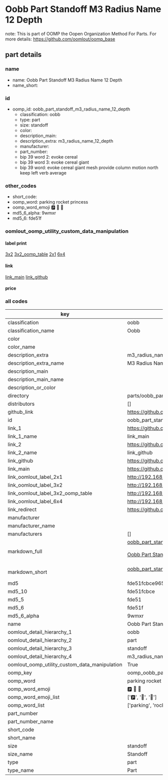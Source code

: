 # Oobb Part Standoff M3 Radius Name 12 Depth  

note: This is part of OOMP the Oopen Organization Method For Parts. For more details: https://github.com/oomlout/oomp_base

##  part details
  







### name
* name: Oobb Part Standoff M3 Radius Name 12 Depth
* name_short: 
### id
* oomp_id: oobb_part_standoff_m3_radius_name_12_depth
  * classification: oobb
  * type: part
  * size: standoff
  * color: 
  * description_main: 
  * description_extra: m3_radius_name_12_depth
  * manufacturer: 
  * part_number: 
  * bip 39 word 2: evoke cereal
  * bip 39 word 3: evoke cereal giant
  * bip 39 word: evoke cereal giant mesh provide column motion north keep left verb average

### other_codes
* short_code: 
* oomp_word: parking rocket princess
* oomp_word_emoji :parking: :rocket: :princess:
* md5_6_alpha: 9wmxr
* md5_6: fde51f






### oomlout_oomp_utility_custom_data_manipulation
#### label print
[3x2](http://192.168.1.245:1112/?label=oomp%209wmxr)
[3x2_oomp_table](http://192.168.1.108:1112/?label=oomp%209wmxr)
[2x1](http://192.168.1.242:1112/?label=oomp%209wmxr)
[6x4](http://192.168.1.55:1112/?label=oomp%209wmxr)    

#### link

[link_main](https://github.com/oomlout/oomlout_oomp_version_1_messy/tree/main/parts/oobb_part_standoff_m3_radius_name_12_depth) [link_github](https://github.com/oomlout/oomlout_oomp_version_1_messy/tree/main/parts/oobb_part_standoff_m3_radius_name_12_depth)                             

#### price







### all codes 
| key | value |  
| --- | --- |  
| classification | oobb |  
| classification_name | Oobb |  
| color |  |  
| color_name |  |  
| description_extra | m3_radius_name_12_depth |  
| description_extra_name | M3 Radius Name 12 Depth |  
| description_main |  |  
| description_main_name |  |  
| description_or_color |   |  
| directory | parts/oobb_part_standoff_m3_radius_name_12_depth |  
| distributors | [] |  
| github_link | https://github.com/oomlout/oomlout_oomp_part_src/tree/main/parts/oobb_part_standoff_m3_radius_name_12_depth |  
| id | oobb_part_standoff_m3_radius_name_12_depth |  
| link_1 | https://github.com/oomlout/oomlout_oomp_version_1_messy/tree/main/parts/oobb_part_standoff_m3_radius_name_12_depth |  
| link_1_name | link_main |  
| link_2 | https://github.com/oomlout/oomlout_oomp_version_1_messy/tree/main/parts/oobb_part_standoff_m3_radius_name_12_depth |  
| link_2_name | link_github |  
| link_github | https://github.com/oomlout/oomlout_oomp_version_1_messy/tree/main/parts/oobb_part_standoff_m3_radius_name_12_depth |  
| link_main | https://github.com/oomlout/oomlout_oomp_version_1_messy/tree/main/parts/oobb_part_standoff_m3_radius_name_12_depth |  
| link_oomlout_label_2x1 | http://192.168.1.242:1112/?label=oomp%209wmxr |  
| link_oomlout_label_3x2 | http://192.168.1.245:1112/?label=oomp%209wmxr |  
| link_oomlout_label_3x2_oomp_table | http://192.168.1.108:1112/?label=oomp%209wmxr |  
| link_oomlout_label_6x4 | http://192.168.1.55:1112/?label=oomp%209wmxr |  
| link_redirect | https://github.com/oomlout/oomlout_oomp_version_1_messy/tree/main/parts/oobb_part_standoff_m3_radius_name_12_depth |  
| manufacturer |  |  
| manufacturer_name |  |  
| manufacturers | [] |  
| markdown_full | [oobb_part_standoff_m3_radius_name_12_depth](none)<br>[](none)<br>[Oobb Part Standoff M3 Radius Name 12 Depth](none)<br><br> |  
| markdown_short | [oobb_part_standoff_m3_radius_name_12_depth](none)<br><br> |  
| md5 | fde51fcbce965208b75678bcc3496270 |  
| md5_10 | fde51fcbce |  
| md5_5 | fde51 |  
| md5_6 | fde51f |  
| md5_6_alpha | 9wmxr |  
| name | Oobb Part Standoff M3 Radius Name 12 Depth |  
| oomlout_detail_hierarchy_1 | oobb |  
| oomlout_detail_hierarchy_2 | part |  
| oomlout_detail_hierarchy_3 | standoff |  
| oomlout_detail_hierarchy_4 | m3_radius_name_12_depth |  
| oomlout_oomp_utility_custom_data_manipulation | True |  
| oomp_key | oomp_oobb_part_standoff_m3_radius_name_12_depth |  
| oomp_word | parking rocket princess |  
| oomp_word_emoji | :parking: :rocket: :princess: |  
| oomp_word_emoji_list | [':parking:', ':rocket:', ':princess:'] |  
| oomp_word_list | ['parking', 'rocket', 'princess'] |  
| part_number |  |  
| part_number_name |  |  
| short_code |  |  
| short_name |  |  
| size | standoff |  
| size_name | Standoff |  
| type | part |  
| type_name | Part |  
